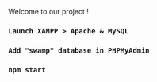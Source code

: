 Welcome to our project ! 

### `Launch XAMPP > Apache & MySQL`
### `Add "swamp" database in PHPMyAdmin`
### `npm start`